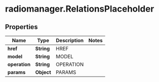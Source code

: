 # radiomanager.RelationsPlaceholder

## Properties
Name | Type | Description | Notes
------------ | ------------- | ------------- | -------------
**href** | **String** | HREF | 
**model** | **String** | MODEL | 
**operation** | **String** | OPERATION | 
**params** | **Object** | PARAMS | 


